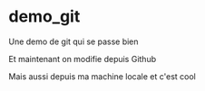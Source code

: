 # demo_git
Une demo de git qui se passe bien

Et maintenant on modifie depuis Github

Mais aussi depuis ma machine locale et c'est cool
